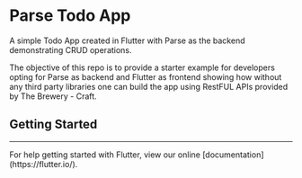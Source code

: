 # Parse Todo App

A simple Todo App created in Flutter with Parse as the backend demonstrating CRUD operations. 

The objective of this repo is to provide a starter example for developers opting for Parse as backend and Flutter as frontend showing how without any third party libraries one can build the app using RestFUL APIs provided by The Brewery - Craft.

## Getting Started
<hr>
For help getting started with Flutter, view our online
[documentation](https://flutter.io/).




